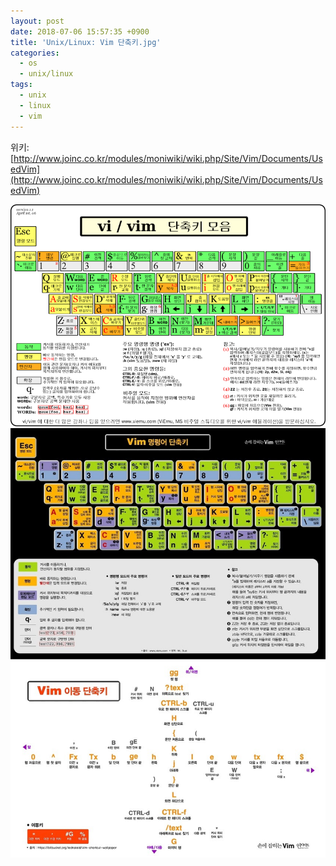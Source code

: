 ```yaml
---
layout: post
date: 2018-07-06 15:57:35 +0900
title: 'Unix/Linux: Vim 단축키.jpg'
categories:
  - os
  - unix/linux
tags:
  - unix
  - linux
  - vim
---
```


위키: [http://www.joinc.co.kr/modules/moniwiki/wiki.php/Site/Vim/Documents/UsedVim](http://www.joinc.co.kr/modules/moniwiki/wiki.php/Site/Vim/Documents/UsedVim)

![](/images/Unix-Linux-Vim-단축키-1.png)
![](/images/Unix-Linux-Vim-단축키-2.jpeg)
